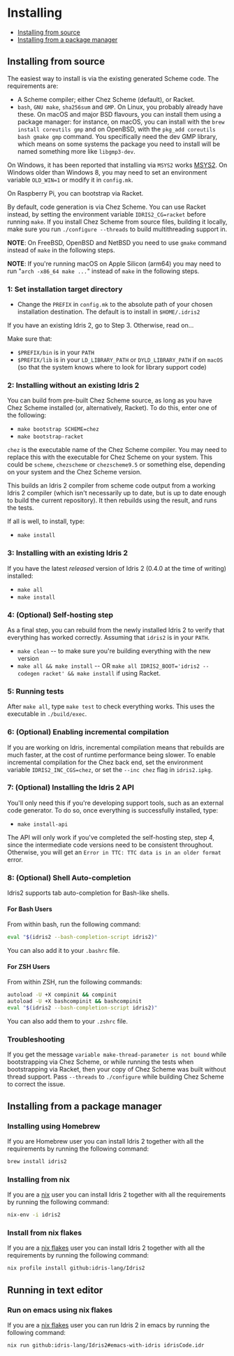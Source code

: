 # Installing

- [Installing from source](#installing-from-source)
- [Installing from a package manager](#installing-from-a-package-manager)

## Installing from source

The easiest way to install is via the existing generated Scheme code.
The requirements are:

- A Scheme compiler; either Chez Scheme (default), or Racket.
- `bash`, `GNU make`, `sha256sum` and `GMP`.  On Linux, you probably already
  have these.  On macOS and major BSD flavours, you can install them using a
  package manager: for instance, on macOS, you can install with the
  `brew install coreutils gmp` and on OpenBSD, with the `pkg_add coreutils
  bash gmake gmp` command. You specifically need the dev GMP library, which
  means on some systems the package you need to install will be named
  something more like `libgmp3-dev`.

On Windows, it has been reported that installing via `MSYS2` works
[MSYS2](https://www.msys2.org/). On Windows older than Windows 8, you may need to
set an environment variable `OLD_WIN=1` or modify it in `config.mk`.

On Raspberry Pi, you can bootstrap via Racket.

By default, code generation is via Chez Scheme. You can use Racket instead,
by setting the environment variable `IDRIS2_CG=racket` before running `make`.
If you install Chez Scheme from source files, building it locally,
make sure you run `./configure --threads` to build multithreading support in.

**NOTE**: On FreeBSD, OpenBSD and NetBSD you need to use `gmake` command instead
of `make` in the following steps.

**NOTE**: If you're running macOS on Apple Silicon (arm64) you may need to run
"`arch -x86_64 make ...`" instead of `make` in the following steps.

### 1: Set installation target directory

- Change the `PREFIX` in `config.mk` to the absolute path of your chosen
installation destination. The default is to install in `$HOME/.idris2`

If you have an existing Idris 2, go to Step 3. Otherwise, read on...

Make sure that:

- `$PREFIX/bin` is in your `PATH`
- `$PREFIX/lib` is in your `LD_LIBRARY_PATH` or `DYLD_LIBRARY_PATH` if on
  `macOS` (so that the system knows where to look for library support code)

### 2: Installing without an existing Idris 2

You can build from pre-built Chez Scheme source, as long as you have Chez Scheme
installed (or, alternatively, Racket). To do this, enter one of the following:

- `make bootstrap SCHEME=chez`
- `make bootstrap-racket`

`chez` is the executable name of the Chez Scheme compiler. You may need to
replace this with the executable for Chez Scheme on your system. This could be
`scheme`, `chezscheme` or `chezscheme9.5` or something else, depending on your
system and the Chez Scheme version.

This builds an Idris 2 compiler from scheme code output from a working Idris 2
compiler (which isn't necessarily up to date, but is up to date enough to
build the current repository). It then rebuilds using the result, and runs
the tests.

If all is well, to install, type:

- `make install`

### 3: Installing with an existing Idris 2

If you have the latest *released* version of Idris 2
(0.4.0 at the time of writing) installed:

- `make all`
- `make install`

### 4: (Optional) Self-hosting step

As a final step, you can rebuild from the newly installed Idris 2 to verify
that everything has worked correctly. Assuming that `idris2` is in your
`PATH`.

- `make clean` -- to make sure you're building everything with the new version
- `make all && make install` -- OR
`make all IDRIS2_BOOT='idris2 --codegen racket' && make install`
if using Racket.

### 5: Running tests

After `make all`, type `make test` to check everything works. This uses the
executable in `./build/exec`.

### 6: (Optional) Enabling incremental compilation

If you are working on Idris, incremental compilation means that rebuilds are
much faster, at the cost of runtime performance being slower. To enable
incremental compilation for the Chez back end, set the environment variable
`IDRIS2_INC_CGS=chez`, or set the `--inc chez` flag in `idris2.ipkg`.

### 7: (Optional) Installing the Idris 2 API

You'll only need this if you're developing support tools, such as an external
code generator. To do so, once everything is successfully installed, type:

- `make install-api`

The API will only work if you've completed the self-hosting step, step 4, since
the intermediate code versions need to be consistent throughout. Otherwise, you
will get an `Error in TTC: TTC data is in an older format` error.

### 8: (Optional) Shell Auto-completion

Idris2 supports tab auto-completion for Bash-like shells.

#### For Bash Users

From within bash, run the following command:

```sh
eval "$(idris2 --bash-completion-script idris2)"
```

You can also add it to your `.bashrc` file.

#### For ZSH Users

From within ZSH, run the following commands:

```sh
autoload -U +X compinit && compinit
autoload -U +X bashcompinit && bashcompinit
eval "$(idris2 --bash-completion-script idris2)"
```

You can also add them to your `.zshrc` file.

### Troubleshooting

If you get the message `variable make-thread-parameter is not bound` while
bootstrapping via Chez Scheme, or while running the tests when bootstrapping via
Racket, then your copy of Chez Scheme was built without thread support. Pass
`--threads` to `./configure` while building Chez Scheme to correct the issue.

## Installing from a package manager

### Installing using Homebrew

If you are Homebrew user you can install Idris 2 together with all the requirements
by running the following command:

```sh
brew install idris2
```

### Installing from nix

If you are a [nix](https://nixos.org/features.html) user you can install Idris
2 together with all the requirements by running the following command:

```sh
nix-env -i idris2
```

### Install from nix flakes

If you are a [nix flakes](https://nixos.wiki/wiki/Flakes) user you can install
Idris 2 together with all the requirements by running the following command:

```sh
nix profile install github:idris-lang/Idris2
```

## Running in text editor

### Run on emacs using nix flakes

If you are a [nix flakes](https://nixos.wiki/wiki/Flakes) user you can run
Idris 2 in emacs by running the following command:

```sh
nix run github:idris-lang/Idris2#emacs-with-idris idrisCode.idr
```
